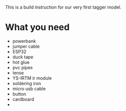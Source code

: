 This is a build instruction for our very first tagger model.

# What you need
* powerbank
* jumper cable
* ESP32
* duck tape
* hot glue
* pvc pipes
* lense
* YS-IRTM ir module
* soldering iron
* micro usb cable
* button
* cardboard
* 
